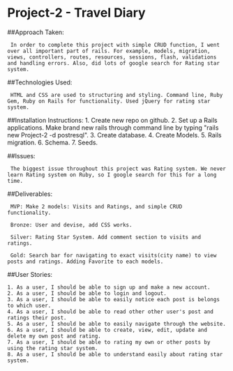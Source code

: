 
# Project-2 - Travel Diary

##Approach Taken:

     In order to complete this project with simple CRUD function, I went over all important part of rails. For example, models, migration, views, controllers, routes, resources, sessions, flash, validations and handling errors. Also, did lots of google search for Rating star system.

##Technologies Used:

     HTML and CSS are used to structuring and styling. Command line, Ruby Gem, Ruby on Rails for functionality. Used jQuery for rating star system.

##Installation Instructions:
     1. Create new repo on github.
     2. Set up a Rails applications. Make brand new rails through command line by typing "rails new Project-2 -d postresql".
     3. Create database.
     4. Create Models.
     5. Rails migration.
     6. Schema.
     7. Seeds.

##Issues:

     The biggest issue throughout this project was Rating system. We never learn Rating system on Ruby, so I google search for this for a long time.

##Deliverables:

     MVP: Make 2 models: Visits and Ratings, and simple CRUD functionality.

     Bronze: User and devise, add CSS works.

     Silver: Rating Star System. Add comment section to visits and ratings.

     Gold: Search bar for navigating to exact visits(city name) to view posts and ratings. Adding Favorite to each models.

##User Stories:

    1. As a user, I should be able to sign up and make a new account.
    2. As a user, I should be able to login and logout.
    3. As a user, I should be able to easily notice each post is belongs to which user.
    4. As a user, I should be able to read other other user's post and ratings their post.
    5. As a user, I should be able to easily navigate through the website.
    6. As a user, I should be able to create, view, edit, update and delete my own post and rating.
    7. As a user, I should be able to rating my own or other posts by using the rating star system.
    8. As a user, I should be able to understand easily about rating star system.
